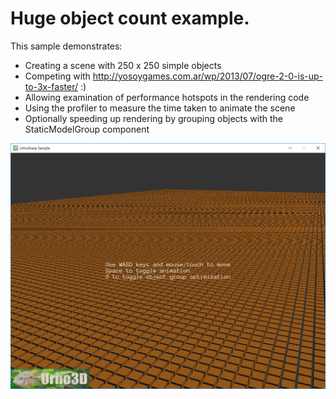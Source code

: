 Huge object count example.
=============

This sample demonstrates:
- Creating a scene with 250 x 250 simple objects
- Competing with http://yosoygames.com.ar/wp/2013/07/ogre-2-0-is-up-to-3x-faster/ :)
- Allowing examination of performance hotspots in the rendering code
- Using the profiler to measure the time taken to animate the scene
- Optionally speeding up rendering by grouping objects with the StaticModelGroup component

![Screenshot](Screenshot.png)